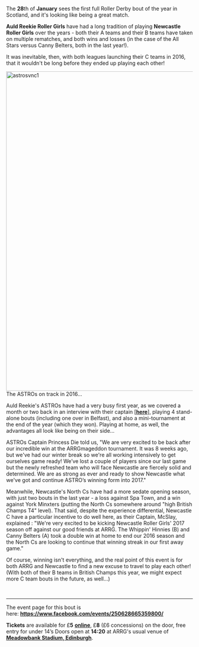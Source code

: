 <html><body><p>The <strong>28</strong>th of <strong>January</strong> sees the first full Roller Derby bout of the year in Scotland, and it's looking like being a great match.

<strong>Auld Reekie Roller Girls</strong> have had a long tradition of playing <strong>Newcastle Roller Girls</strong> over the years - both their A teams and their B teams have taken on multiple rematches, and both wins and losses (in the case of the All Stars versus Canny Belters, both in the last year!).

It was inevitable, then, with both leagues launching their C teams in 2016, that it wouldn't be long before they ended up playing each other!

<img class="alignnone size-full wp-image-14116" src="/2017/01/astrosvnc1.jpeg" alt="astrosvnc1" width="1300" height="861"> The ASTROs on track in 2016...

Auld Reekie's ASTROs have had a very busy first year, as we covered a month or two back in an interview with their captain [<strong><a href="https://www.scottishrollerderbyblog.com/2016/11/12/an-interview-with-astros-captain-princess-die/">here</a></strong>], playing 4 stand-alone bouts (including one over in Belfast), and also a mini-tournament at the end of the year (which they won). Playing at home, as well, the advantages all look like being on their side...

ASTROs Captain Princess Die told us, "We are very excited to be back after our incredible win at the ARRGmageddon tournament. It was 8 weeks ago, but we've had our winter break so we're all working intensively to get ourselves game ready! We’ve lost a couple of players since our last game but the newly refreshed team who will face Newcastle are fiercely solid and determined. We are as strong as ever and ready to show Newcastle what we've got and continue ASTRO’s winning form into 2017."

Meanwhile, Newcastle's North Cs have had a more sedate opening season, with just two bouts in the last year - a loss against Spa Town, and a win against York Minxters (putting the North Cs somewhere around "high British Champs T4" level). That said, despite the experience differential, Newcastle C have a particular incentive to do well here, as their Captain, McSlay, explained :
"We're very excited to be kicking Newcastle Roller Girls' 2017 season off against our good friends at ARRG. The Whippin' Hinnies (B) and Canny Belters (A) took a double win at home to end our 2016 season and the North Cs are looking to continue that winning streak in our first away game."

Of course, winning isn't everything, and the real point of this event is for both ARRG and Newcastle to find a new excuse to travel to play each other! (With both of their B teams in British Champs this year, we might expect more C team bouts in the future, as well...)

 

</p><hr>

The event page for this bout is here: <strong><a href="https://www.facebook.com/events/250628665359800/">https://www.facebook.com/events/250628665359800/</a></strong>

<strong>Tickets</strong> are available for £<strong>5</strong> <strong><a href="http://www.brownpapertickets.com/event/2792585">online</a></strong>, £<strong>8</strong> (£6 concessions) on the door, free entry for under 14’s
Doors open at <strong>14:20</strong> at ARRG's usual venue of <strong><a href="https://www.google.co.uk/maps/place/Meadowbank+Sports+Centre/@55.956619,-3.1584973,17z/data=!3m1!4b1!4m5!3m4!1s0x4887b86eb150070f:0x6955a8c9b9a10cc5!8m2!3d55.956619!4d-3.1563086">Meadowbank Stadium, Edinburgh</a></strong>.</body></html>
